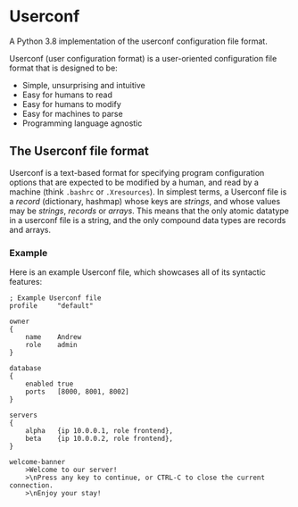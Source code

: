# Userconf

A Python 3.8 implementation of the userconf configuration file format.

Userconf (user configuration format) is a user-oriented configuration file
format that is designed to be:

- Simple, unsurprising and intuitive
- Easy for humans to read
- Easy for humans to modify
- Easy for machines to parse
- Programming language agnostic

## The Userconf file format

Userconf is a text-based format for specifying program configuration options
that are expected to be modified by a human, and read by a machine (think `.bashrc` or
`.Xresources`).
In simplest terms, a Userconf file is a *record* (dictionary, hashmap) whose keys are
*strings*, and whose values may be *strings*, *records* or *arrays*.
This means that the only atomic datatype in a userconf file is a string, and the only compound
data types are records and arrays.

### Example

Here is an example Userconf file, which showcases all of its syntactic features:

```
; Example Userconf file
profile     "default"

owner
{
    name    Andrew
    role    admin
}

database
{
    enabled true
    ports   [8000, 8001, 8002]
}

servers
{
    alpha   {ip 10.0.0.1, role frontend},
    beta    {ip 10.0.0.2, role frontend},
}

welcome-banner
    >Welcome to our server!
    >\nPress any key to continue, or CTRL-C to close the current connection.
    >\nEnjoy your stay!
```
